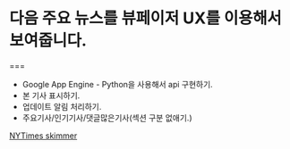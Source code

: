 # 다음 주요 뉴스를 뷰페이저 UX를 이용해서 보여줍니다.
===
- Google App Engine - Python을 사용해서 api 구현하기.
- 본 기사 표시하기.
- 업데이트 알림 처리하기.
- 주요기사/인기기사/댓글많은기사(섹션 구분 없애기.)

[NYTimes skimmer](http://www.nytimes.com/skimmer/)
